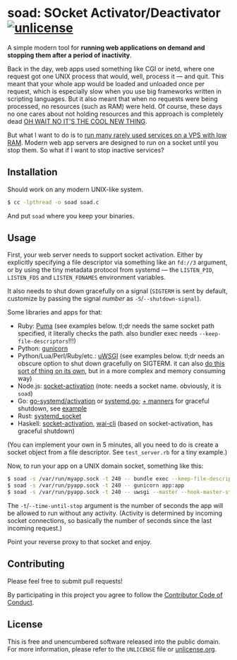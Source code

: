 # soad: SOcket Activator/Deactivator [![unlicense](https://img.shields.io/badge/un-license-green.svg?style=flat)](http://unlicense.org)

A simple modern tool for **running web applications on demand and stopping them after a period of inactivity**.


Back in the day, web apps used something like CGI or inetd, where one request got one UNIX process that would, well, process it — and quit. This meant that your whole app would be loaded and unloaded once per request, which is especially slow when you use big frameworks written in scripting languages. But it also meant that when no requests were being processed, no resources (such as RAM) were held. Of course, these days no one cares about not holding resources and this approach is completely dead [OH WAIT NO IT'S THE COOL NEW THING](https://github.com/anaibol/awesome-serverless).

But what I want to do is to [run many rarely used services on a VPS with low RAM](http://www.urbandictionary.com/define.php?term=clown%20computing). Modern web app servers are designed to run on a socket until you stop them. So what if I want to stop inactive services?

## Installation

Should work on any modern UNIX-like system.

```bash
$ cc -lpthread -o soad soad.c
```

And put `soad` where you keep your binaries.

## Usage

First, your web server needs to support socket activation.
Either by explicitly specifying a file descriptor via something like an `fd://3` argument, or by using the tiny metadata protocol from systemd — the `LISTEN_PID`, `LISTEN_FDS` and `LISTEN_FDNAMES` environment variables.

It also needs to shut down gracefully on a signal (`SIGTERM` is sent by default, customize by passing the signal *number* as `-S`/`--shutdown-signal`).

Some libraries and apps for that:

- Ruby: [Puma](https://github.com/puma/puma/blob/master/docs/systemd.md#socket-activation) (see examples below. tl;dr needs the same socket path specified, it literally checks the path. also bundler exec needs `--keep-file-descriptors`!!!)
- Python: [gunicorn](http://docs.gunicorn.org/en/stable/deploy.html?highlight=activation#systemd)
- Python/Lua/Perl/Ruby/etc.: [uWSGI](http://uwsgi-docs.readthedocs.io/en/latest/Systemd.html) (see examples below. tl;dr needs an obscure option to shut down gracefully on SIGTERM. it can also [do this sort of thing on its own](http://uwsgi-docs.readthedocs.io/en/latest/OnDemandVassals.html), but in a more complex and memory consuming way)
- Node.js: [socket-activation](https://github.com/sorccu/node-socket-activation) (note: needs a socket name. obviously, it is `soad`)
- Go: [go-systemd/activation](https://github.com/coreos/go-systemd/tree/master/activation) or [systemd.go](https://github.com/lemenkov/systemd.go); [+ manners](https://github.com/braintree/manners) for graceful shutdown, see [example](https://github.com/myfreeweb/classyclock/blob/328ab8378c19455a7eaaee7fafef7c5eb28f8526/web-app.go#L32-L62)
- Rust: [systemd_socket](https://github.com/viraptor/systemd_socket)
- Haskell: [socket-activation](https://github.com/ddfisher/haskell-socket-activation), [wai-cli](https://github.com/myfreeweb/wai-cli) (based on socket-activation, has graceful shutdown)

(You can implement your own in 5 minutes, all you need to do is create a socket object from a file descriptor. See `test_server.rb` for a tiny example.)

Now, to run your app on a UNIX domain socket, something like this:

```bash
$ soad -s /var/run/myapp.sock -t 240 -- bundle exec --keep-file-descriptors puma -b unix:/var/run/myapp.sock
$ soad -s /var/run/pyapp.sock -t 240 -- gunicorn app:app
$ soad -s /var/run/pyapp.sock -t 240 -- uwsgi --master --hook-master-start "unix_signal:15 gracefully_kill_them_all" --wsgi-file app.py --callable app --lazy-apps
```

The `-t`/`--time-until-stop` argument is the number of seconds the app will be allowed to run without any activity.
(Activity is determined by incoming socket connections, so basically the number of seconds since the last incoming request.)

Point your reverse proxy to that socket and enjoy.

## Contributing

Please feel free to submit pull requests!

By participating in this project you agree to follow the [Contributor Code of Conduct](http://contributor-covenant.org/version/1/4/).

## License

This is free and unencumbered software released into the public domain.  
For more information, please refer to the `UNLICENSE` file or [unlicense.org](http://unlicense.org).
